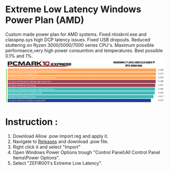 # Extreme Low Latency Windows Power Plan (AMD)
Custom made power plan for AMD systems. Fixed ntoskrnl.exe and classpnp.sys high DCP latency issues.
Fixed USB dropouts.
Reduced stuttering on Ryzen 3000/5000/7000 series CPU's.
Maximum possible performance,very high power consumtion and temperatures.
Best possible 0.1% and 1%.
<img src="PCMark10 Test Results.png" alt="PCMark10 Express comparison with other power plans.">
# Instruction :
1. Download Allow .pow import.reg and apply it.
2. Navigate to [Releases](https://github.com/ZEFIR001/Extreme-Low-Latency-Windows-Power-Plan-AMD/releases) and download .pow file.
3. Right click it and select "Import"
4. Open Windows Power Options trough "Control Panel\All Control Panel Items\Power Options".
5. Select "ZEFIR001's Extreme Low Latency".
